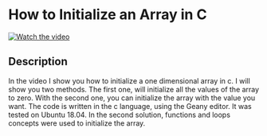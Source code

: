 # How to Initialize an Array in C

[![Watch the video](https://img.youtube.com/vi/vMSIH6pHy7Q/hqdefault.jpg)](https://youtu.be/vMSIH6pHy7Q)

## Description 

In the video I show you how to initialize a one dimensional array in c. I will show you two methods. The first one, will initialize all the values of the array to zero. With the second one, you can initialize the array with the value you want. The code is written in the c language, using the Geany editor. It was tested on Ubuntu 18.04. In the second solution, functions and loops concepts were used to initialize the array.

